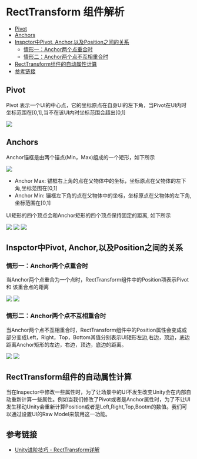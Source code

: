 # RectTransform 组件解析

<!-- markdown-toc GFM -->

* [Pivot](#pivot)
* [Anchors](#anchors)
* [Inspctor中Pivot, Anchor,以及Position之间的关系](#inspctor中pivot-anchor以及position之间的关系)
    * [情形一：Anchor两个点重合时](#情形一anchor两个点重合时)
    * [情形二：Anchor两个点不互相重合时](#情形二anchor两个点不互相重合时)
* [RectTransform组件的自动属性计算](#recttransform组件的自动属性计算)
* [参考链接](#参考链接)

<!-- markdown-toc -->

## Pivot

Pivot 表示一个UI的中心点，它的坐标原点在自身UI的左下角，当Pivot在UI内时坐标范围在[0,1],当不在该UI内时坐标范围会超出[0,1]

![](./pic/UGUI/pivot.png)

## Anchors

Anchor锚框是由两个锚点(Min，Max)组成的一个矩形，如下所示

![](pic/UGUI/1.png)

- Anchor Max: 锚框右上角的点在父物体中的坐标，坐标原点在父物体的左下角,坐标范围在[0,1]
- Anchor Min: 锚框左下角的点在父物体中的坐标，坐标原点在父物体的左下角,坐标范围在[0,1]

UI矩形的四个顶点会和Anchor矩形的四个顶点保持固定的距离, 如下所示

![](pic/UGUI/3.gif)
![](pic/UGUI/1.gif)
![](pic/UGUI/2.gif)


## Inspctor中Pivot, Anchor,以及Position之间的关系

### 情形一：Anchor两个点重合时

当Anchor两个点重合为一个点时，RectTransform组件中的Position项表示Pivot 和 该重合点的距离

![](pic/UGUI/2.png)
![](pic/UGUI/3.png)


### 情形二：Anchor两个点不互相重合时

当Anchor两个点不互相重合时，RectTransform组件中的Position属性会变成或部分变成Left，Right，Top，Bottom其值分别表示UI矩形左边,右边，顶边，底边距离Anchor矩形的左边，右边，顶边，底边的距离。

![](pic/UGUI/4.png)
![](pic/UGUI/5.png)

## RectTransform组件的自动属性计算

当在Inspector中修改一些属性时，为了让场景中的UI不发生改变Unity会在内部自动重新计算一些属性。例如当我们修改了Pivot或者是Anchor属性时，为了不让UI发生移动Unity会重新计算Position或者是Left,Right,Top,Bootm的数值。我们可以通过设置UI的Raw Model来禁用这一功能。


## 参考链接

- [Unity进阶技巧 - RectTransform详解](https://www.jianshu.com/p/4592bf809c8b)
